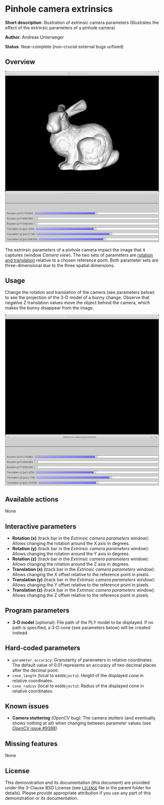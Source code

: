 Pinhole camera extrinsics
=========================

**Short description**: Illustration of extrinsic camera parameters (Illustrates the effect of the extrinsic parameters of a pinhole camera)

**Author**: Andreas Unterweger

**Status**: Near-complete (non-crucial external bugs unfixed)

Overview
--------

![Screenshot](../screenshots/extrinsics.png)

The extrinsic parameters of a pinhole camera impact the image that it captures (window *Camera view*). The two sets of parameters are [rotation and translation](https://docs.opencv.org/3.4.0/d9/d0c/group__calib3d.html) relative to a chosen reference point. Both parameter sets are three-dimensional due to the three spatial dimensions.

Usage
-----

Change the rotation and translation of the camera (see parameters below) to see the projection of the 3-D model of a bunny change. Observe that negative Z translation values move the object behind the camera, which makes the bunny disappear from the image.

![Screenshot after making the Z offset negative](../screenshots/extrinsics_negative_z_translation.png)

Available actions
-----------------

None

Interactive parameters
----------------------

* **Rotation (x)** (track bar in the *Extrinsic camera parameters* window): Allows changing the rotation around the X axis in degrees.
* **Rotation (y)** (track bar in the *Extrinsic camera parameters* window): Allows changing the rotation around the Y axis in degrees.
* **Rotation (z)** (track bar in the *Extrinsic camera parameters* window): Allows changing the rotation around the Z axis in degrees.
* **Translation (x)** (track bar in the *Extrinsic camera parameters* window): Allows changing the X offset relative to the reference point in pixels.
* **Translation (y)** (track bar in the *Extrinsic camera parameters* window): Allows changing the Y offset relative to the reference point in pixels.
* **Translation (z)** (track bar in the *Extrinsic camera parameters* window): Allows changing the Z offset relative to the reference point in pixels.

Program parameters
------------------

* **3-D model** (optional): File path of the PLY model to be displayed. If no path is specified, a 3-D cone (see parameters below) will be created instead.

Hard-coded parameters
---------------------

* `parameter_accuracy`: Granularity of parameters in relative coordinates. The default value of 0.01 represents an accuracy of two decimal places after the decimal point.
* `cone_length` (local to `AddObjects`): Height of the displayed cone in relative coordinates.
* `cone_radius` (local to `AddObjects`): Radius of the displayed cone in relative coordinates.

Known issues
------------

* **Camera stuttering** (*OpenCV* bug): The camera stutters (and eventually shows nothing at all) when changing between parameter values (see [*OpenCV* issue #9388](https://github.com/opencv/opencv/issues/9388)).

Missing features
----------------

None

License
-------

This demonstration and its documentation (this document) are provided under the 3-Clause BSD License (see [`LICENSE`](../LICENSE) file in the parent folder for details). Please provide appropriate attribution if you use any part of this demonstration or its documentation.
